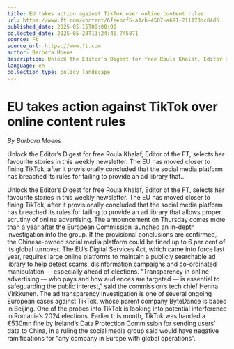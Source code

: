 ```yaml
---
title: EU takes action against TikTok over online content rules
url: https://www.ft.com/content/6feebcf5-a1cb-4507-a691-211173dc84d6
published_date: 2025-05-15T00:00:00
collected_date: 2025-05-28T13:24:46.745871
source: Ft
source_url: https://www.ft.com
author: Barbara Moens
description: Unlock the Editor’s Digest for free Roula Khalaf, Editor of the FT, selects her favourite stories in this weekly newsletter. The EU has moved closer to fining TikTok, after it provisionally concluded that the social media platform has breached its rules for failing to provide an ad library that...
language: en
collection_type: policy_landscape
---
```


# EU takes action against TikTok over online content rules

*By Barbara Moens*

Unlock the Editor’s Digest for free Roula Khalaf, Editor of the FT, selects her favourite stories in this weekly newsletter. The EU has moved closer to fining TikTok, after it provisionally concluded that the social media platform has breached its rules for failing to provide an ad library that...

Unlock the Editor’s Digest for free Roula Khalaf, Editor of the FT, selects her favourite stories in this weekly newsletter. The EU has moved closer to fining TikTok, after it provisionally concluded that the social media platform has breached its rules for failing to provide an ad library that allows proper scrutiny of online advertising. The announcement on Thursday comes more than a year after the European Commission launched an in-depth investigation into the group. If the provisional conclusions are confirmed, the Chinese-owned social media platform could be fined up to 6 per cent of its global turnover. The EU’s Digital Services Act, which came into force last year, requires large online platforms to maintain a publicly searchable ad library to help detect scams, disinformation campaigns and co-ordinated manipulation — especially ahead of elections. “Transparency in online advertising — who pays and how audiences are targeted — is essential to safeguarding the public interest,” said the commission’s tech chief Henna Virkkunen. The ad transparency investigation is one of several ongoing European cases against TikTok, whose parent company ByteDance is based in Beijing. One of the probes into TikTok is looking into potential interference in Romania’s 2024 elections. Earlier this month, TikTok was handed a €530mn fine by Ireland’s Data Protection Commission for sending users’ data to China, in a ruling the social media group said would have negative ramifications for “any company in Europe with global operations”.